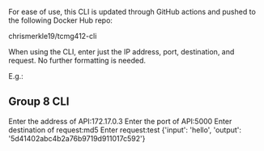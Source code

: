 For ease of use, this CLI is updated through GitHub actions and pushed to the following Docker Hub repo:

chrismerkle19/tcmg412-cli




When using the CLI, enter just the IP address, port, destination, and request. No further formatting is needed.


E.g.:

Group 8 CLI
--------------------------

Enter the address of API:172.17.0.3
Enter the port of API:5000
Enter destination of request:md5
Enter request:test
{'input': 'hello', 'output': '5d41402abc4b2a76b9719d911017c592'}

